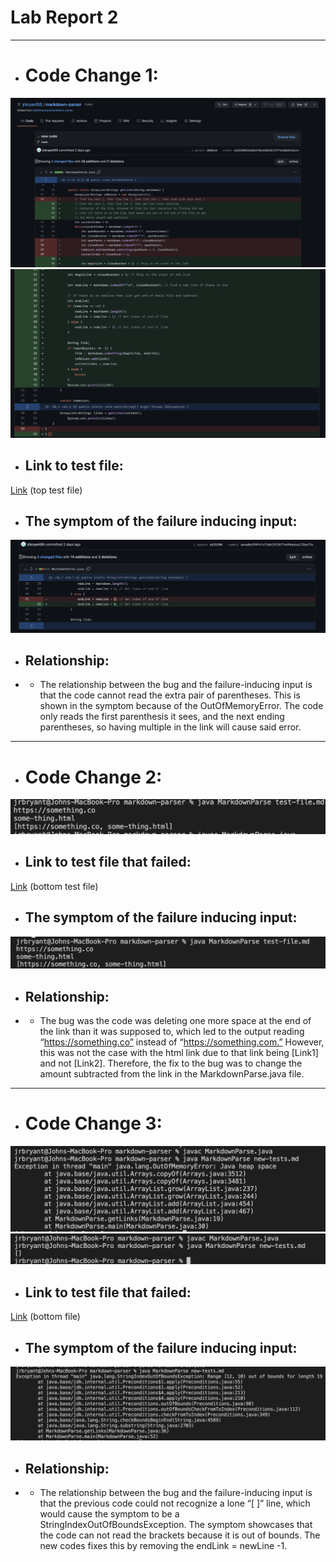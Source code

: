 # Lab Report 2
---
* # Code Change 1:
![Link](1.png)
![Link](2.png)

* ## Link to test file: 
[Link](https://github.com/jrbryant55/markdown-parser/commit/1880ed49bc1b08898199f22de9caa45688633864) (top test file)
* ## The symptom of the failure inducing input: 
![Link](3.png)

* ## Relationship:
* * The relationship between the bug and the failure-inducing input is that the code cannot read the extra pair of parentheses. This is shown in the symptom because of the OutOfMemoryError. The code only reads the first parenthesis it sees, and the next ending parentheses, so having multiple in the link will cause said error.
---
* # Code Change 2:
![Link](4.png)

* ## Link to test file that failed: 
[Link](https://github.com/jrbryant55/markdown-parser/commit/ae4a8a3f0f47c71db13f18774d966dca172ba7fa) (bottom test file)
* ## The symptom of the failure inducing input: 
![Link](5.png)
* ## Relationship:
* * The bug was the code was deleting one more space at the end of the link than it was supposed to, which led to the output reading “https://something.co” instead of “https://something.com.” However, this was not the case with the html link due to that link being [Link1] and not [Link2]. Therefore, the fix to the bug was to change the amount subtracted from the link in the MarkdownParse.java file.
---
* # Code Change 3:
![Link](6.png)
![Link](7.png)
* ## Link to test file that failed: 
[Link](https://github.com/jrbryant55/markdown-parser/commit/038be8706c91573522e6d7ab6ad6fcf14d7febaa) (bottom file)
* ## The symptom of the failure inducing input: 
![Link](8.png)
* ## Relationship:
* * The relationship between the bug and the failure-inducing input is that the previous code could not recognize a lone “[ ]” line, which would cause the symptom to be a StringIndexOutOfBoundsException. The symptom showcases that the code can not read the brackets because it is out of bounds. The new codes fixes this by removing the endLink = newLine -1.
